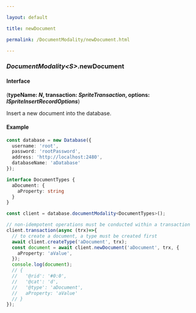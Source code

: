 ```yaml
---

layout: default

title: newDocument

permalink: /DocumentModality/newDocument.html

---
```


### _DocumentModality&lt;S&gt;_.newDocument

#### Interface

(**typeName: *N*, transaction: *SpriteTransaction*, options: *ISpriteInsertRecordOptions***)

Insert a new document into the database.

#### Example

```ts
const database = new Database({
  username: 'root',
  password: 'rootPassword',
  address: 'http://localhost:2480',
  databaseName: 'aDatabase'
});

interface DocumentTypes {
  aDocument: {
    aProperty: string
  }
}

const client = database.documentModality<DocumentTypes>();

// non-idempotent operations must be conducted within a transaction
client.transaction(async (trx)=>{
  // to create a document, a type must be created first
  await client.createType('aDocument', trx);
  const document = await client.newDocument('aDocument', trx, {
    aProperty: 'aValue',
  });
  console.log(document);
  // {
  //   '@rid': '#0:0',
  //   '@cat': 'd',
  //   '@type': 'aDocument',
  //   aProperty: 'aValue'
  // }
});
```

